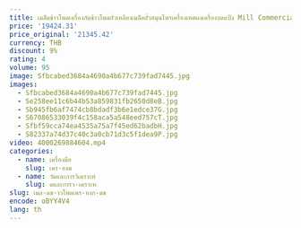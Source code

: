 ```yaml
---
title: เมล็ดข้าวโพดเครื่องกัดข้าวโพดถั่วเหลืองเมล็ดถั่วสมุนไพรเครื่องเทศผงเครื่องบดแป้ง Mill Commercial เครื่องบดเมล็ดพืช
price: '19424.31'
price_original: '21345.42'
currency: THB
discount: 9%
rating: 4
volume: 95
image: Sfbcabed3684a4690a4b677c739fad7445.jpg
images:
  - Sfbcabed3684a4690a4b677c739fad7445.jpg
  - Se258ee11c6b44b53a859831fb2650d8eB.jpg
  - Sb945fb6af7474cb8bdadf3b6e1edce37G.jpg
  - S67086533039f4c158aca5a548eed757cT.jpg
  - Sfbf59cca74ea4535a75a7f45ed62badbH.jpg
  - S82337a74d37c40c3a0cb71d3c5f1dea9P.jpg
video: 4000269884604.mp4
categories:
  - name: เครื่องมือ
    slug: เคร-องม
  - name: วัดและการวิเคราะห์
    slug: ดและการว-เคราะห
slug: เมล-ดข-าวโพดเคร-องก-ดข
encode: oBYY4V4
lang: th
---
```

  